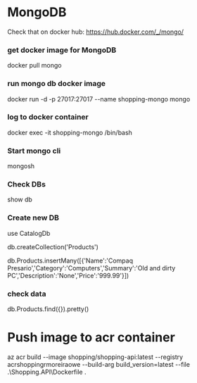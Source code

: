 ﻿# MongoDB
Check that on docker hub: https://hub.docker.com/_/mongo/
### get docker image for MongoDB
docker pull mongo

### run mongo db docker image
docker run -d -p 27017:27017 --name shopping-mongo mongo

### log to docker container
docker exec -it shopping-mongo /bin/bash

### Start mongo cli
mongosh

### Check DBs
show db

### Create new DB

use CatalogDb

db.createCollection('Products')

 db.Products.insertMany([{'Name':'Compaq Presario','Category':'Computers','Summary':'Old and dirty PC','Description':'None','Price':'999.99'}])

### check data
db.Products.find({}).pretty()

# Push image to acr container

az acr build --image shopping/shopping-api:latest  --registry acrshoppingrmoreiraowe --build-arg build_version=latest --file .\Shopping.API\Dockerfile .